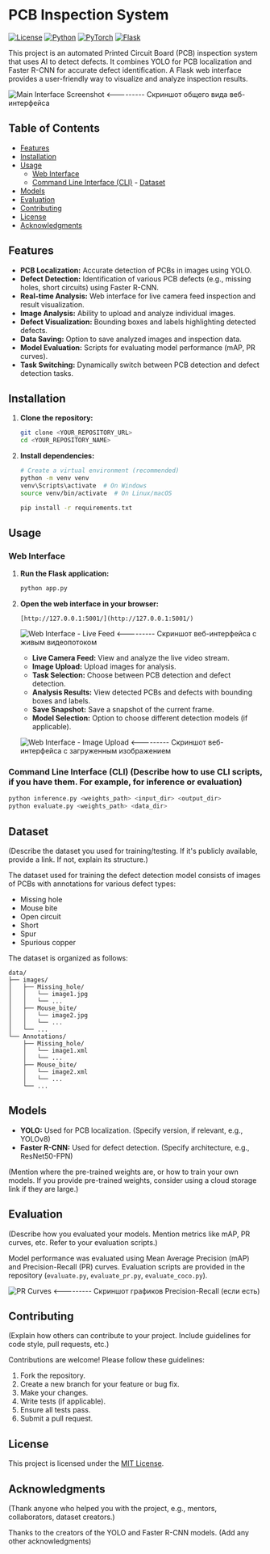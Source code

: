 # PCB Inspection System

[![License](https://img.shields.io/badge/license-MIT-blue)](LICENSE)  [![Python](https://img.shields.io/badge/python-3.8+-yellow.svg)](https://www.python.org/)
[![PyTorch](https://img.shields.io/badge/pytorch-1.10+-red)](https://pytorch.org/)
[![Flask](https://img.shields.io/badge/flask-2.0+-green)](https://flask.palletsprojects.com/)

This project is an automated Printed Circuit Board (PCB) inspection system that uses AI to detect defects. It combines YOLO for PCB localization and Faster R-CNN for accurate defect identification. A Flask web interface provides a user-friendly way to visualize and analyze inspection results.

![Main Interface Screenshot](path/to/main_interface.png)  <--------- Скриншот общего вида веб-интерфейса

## Table of Contents

-   [Features](#features)
-   [Installation](#installation)
-   [Usage](#usage)
    -   [Web Interface](#web-interface)
    -   [Command Line Interface (CLI)](#command-line-interface-cli)  -   [Dataset](#dataset)
-   [Models](#models)
-   [Evaluation](#evaluation)
-   [Contributing](#contributing)
-   [License](#license)
-   [Acknowledgments](#acknowledgments)

## Features

-   **PCB Localization:** Accurate detection of PCBs in images using YOLO.
-   **Defect Detection:** Identification of various PCB defects (e.g., missing holes, short circuits) using Faster R-CNN.
-   **Real-time Analysis:** Web interface for live camera feed inspection and result visualization.
-   **Image Analysis:** Ability to upload and analyze individual images.
-   **Defect Visualization:** Bounding boxes and labels highlighting detected defects.
-   **Data Saving:** Option to save analyzed images and inspection data.
-   **Model Evaluation:** Scripts for evaluating model performance (mAP, PR curves).
-   **Task Switching:** Dynamically switch between PCB detection and defect detection tasks.

## Installation

1.  **Clone the repository:**

    ```bash
    git clone <YOUR_REPOSITORY_URL>
    cd <YOUR_REPOSITORY_NAME>
    ```

2.  **Install dependencies:**

    ```bash
    # Create a virtual environment (recommended)
    python -m venv venv
    venv\Scripts\activate  # On Windows
    source venv/bin/activate  # On Linux/macOS

    pip install -r requirements.txt
    ```

## Usage

### Web Interface

1.  **Run the Flask application:**

    ```bash
    python app.py
    ```

2.  **Open the web interface in your browser:**

    ```
    [http://127.0.0.1:5001/](http://127.0.0.1:5001/)
    ```

    ![Web Interface - Live Feed](path/to/web_interface_live.png)  <--------- Скриншот веб-интерфейса с живым видеопотоком

    * **Live Camera Feed:** View and analyze the live video stream.
    * **Image Upload:** Upload images for analysis.
    * **Task Selection:** Choose between PCB detection and defect detection.
    * **Analysis Results:** View detected PCBs and defects with bounding boxes and labels.
    * **Save Snapshot:** Save a snapshot of the current frame.
    * **Model Selection:** Option to choose different detection models (if applicable).

    ![Web Interface - Image Upload](path/to/web_interface_upload.png)  <--------- Скриншот веб-интерфейса с загруженным изображением

### Command Line Interface (CLI)  (Describe how to use CLI scripts, if you have them.  For example, for inference or evaluation)

```bash
python inference.py <weights_path> <input_dir> <output_dir>
python evaluate.py <weights_path> <data_dir>
```

## Dataset

(Describe the dataset you used for training/testing. If it's publicly available, provide a link. If not, explain its structure.)

The dataset used for training the defect detection model consists of images of PCBs with annotations for various defect types:

- Missing hole
- Mouse bite
- Open circuit
- Short
- Spur
- Spurious copper

The dataset is organized as follows:

```
data/
├── images/
│   ├── Missing_hole/
│   │   └── image1.jpg
│   │   └── ...
│   ├── Mouse_bite/
│   │   └── image2.jpg
│   │   └── ...
│   └── ...
└── Annotations/
    ├── Missing_hole/
    │   └── image1.xml
    │   └── ...
    ├── Mouse_bite/
    │   └── image2.xml
    │   └── ...
    └── ...
```

## Models

- **YOLO:** Used for PCB localization. (Specify version, if relevant, e.g., YOLOv8)
- **Faster R-CNN:** Used for defect detection. (Specify architecture, e.g., ResNet50-FPN)

(Mention where the pre-trained weights are, or how to train your own models. If you provide pre-trained weights, consider using a cloud storage link if they are large.)

## Evaluation

(Describe how you evaluated your models. Mention metrics like mAP, PR curves, etc. Refer to your evaluation scripts.)

Model performance was evaluated using Mean Average Precision (mAP) and Precision-Recall (PR) curves. Evaluation scripts are provided in the repository (`evaluate.py`, `evaluate_pr.py`, `evaluate_coco.py`).

![PR Curves](path/to/pr_curves.png) <--------- Скриншот графиков Precision-Recall (если есть)

## Contributing

(Explain how others can contribute to your project. Include guidelines for code style, pull requests, etc.)

Contributions are welcome! Please follow these guidelines:

1.  Fork the repository.
2.  Create a new branch for your feature or bug fix.
3.  Make your changes.
4.  Write tests (if applicable).
5.  Ensure all tests pass.
6.  Submit a pull request.

## License

This project is licensed under the [MIT License](LICENSE).

## Acknowledgments

(Thank anyone who helped you with the project, e.g., mentors, collaborators, dataset creators.)

Thanks to the creators of the YOLO and Faster R-CNN models.
(Add any other acknowledgments)
